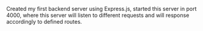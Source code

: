 Created my first backend server using Express.js, started this server in port 4000, where this server will listen to different requests and will response accordingly to defined routes.
